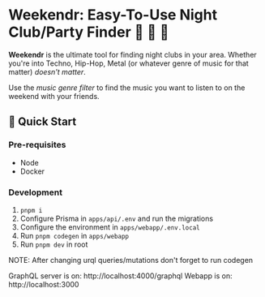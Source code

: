 # Weekendr: Easy-To-Use Night Club/Party Finder 🪩 🎉 🥳
**Weekendr** is the ultimate tool for finding night clubs in your area. Whether you're into Techno, Hip-Hop, Metal (or whatever genre of music for that matter) *doesn't matter*. 

Use the *music genre filter* to find the music you want to listen to on the weekend with your friends.

## 🚀 Quick Start

### Pre-requisites
- Node
- Docker

### Development
1. `pnpm i`
2. Configure Prisma in `apps/api/.env` and run the migrations
3. Configure the environment in `apps/webapp/.env.local`
4. Run `pnpm codegen` in `apps/webapp`
5. Run `pnpm dev` in root

NOTE: After changing urql queries/mutations don't forget to run codegen

GraphQL server is on: http://localhost:4000/graphql
Webapp is on: http://localhost:3000
